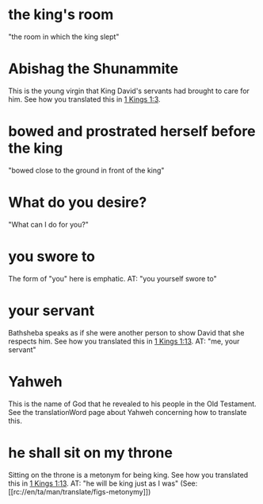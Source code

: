 # the king's room

"the room in which the king slept"

# Abishag the Shunammite

This is the young virgin that King David's servants had brought to care for him. See how you translated this in [1 Kings 1:3](./03.md).

# bowed and prostrated herself before the king

"bowed close to the ground in front of the king"

# What do you desire?

"What can I do for you?"

# you swore to

The form of "you" here is emphatic. AT: "you yourself swore to"

# your servant

Bathsheba speaks as if she were another person to show David that she respects him. See how you translated this in [1 Kings 1:13](./13.md). AT: "me, your servant"

# Yahweh

This is the name of God that he revealed to his people in the Old Testament. See the translationWord page about Yahweh concerning how to translate this.

# he shall sit on my throne

Sitting on the throne is a metonym for being king. See how you translated this in [1 Kings 1:13](./13.md). AT: "he will be king just as I was" (See: [[rc://en/ta/man/translate/figs-metonymy]])